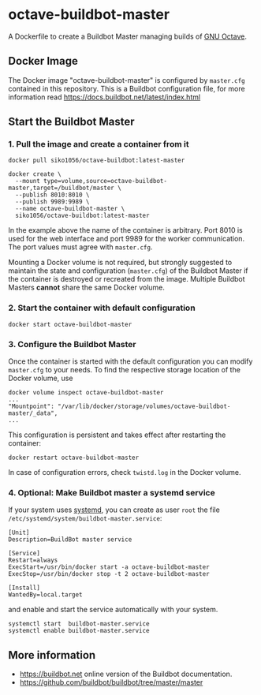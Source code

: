 # octave-buildbot-master

A Dockerfile to create a Buildbot Master managing builds of
[GNU Octave](https://www.octave.org).

## Docker Image

The Docker image "octave-buildbot-master" is configured by `master.cfg`
contained in this repository.  This is a Buildbot configuration file, for more
information read https://docs.buildbot.net/latest/index.html

## Start the Buildbot Master

### 1. Pull the image and create a container from it

    docker pull siko1056/octave-buildbot:latest-master

    docker create \
      --mount type=volume,source=octave-buildbot-master,target=/buildbot/master \
      --publish 8010:8010 \
      --publish 9989:9989 \
      --name octave-buildbot-master \
      siko1056/octave-buildbot:latest-master

In the example above the name of the container is arbitrary.  Port 8010 is used
for the web interface and port 9989 for the worker communication.  The port
values must agree with `master.cfg`.

Mounting a Docker volume is not required, but strongly suggested to maintain
the state and configuration (`master.cfg`) of the Buildbot Master if the
container is destroyed or recreated from the image.  Multiple Buildbot Masters
**cannot** share the same Docker volume.

### 2. Start the container with default configuration

    docker start octave-buildbot-master

### 3. Configure the Buildbot Master

Once the container is started with the default configuration you can modify
`master.cfg` to your needs.  To find the respective storage location of the
Docker volume, use

    docker volume inspect octave-buildbot-master
    ...
    "Mountpoint": "/var/lib/docker/storage/volumes/octave-buildbot-master/_data",
    ...

This configuration is persistent and takes effect after restarting the
container:

    docker restart octave-buildbot-master

In case of configuration errors, check `twistd.log` in the Docker volume.

### 4. Optional: Make Buildbot master a systemd service

If your system uses [systemd](https://systemd.io/), you can create as user
`root` the file `/etc/systemd/system/buildbot-master.service`:

```
[Unit]
Description=BuildBot master service

[Service]
Restart=always
ExecStart=/usr/bin/docker start -a octave-buildbot-master
ExecStop=/usr/bin/docker stop -t 2 octave-buildbot-master

[Install]
WantedBy=local.target
```
and enable and start the service automatically with your system.

    systemctl start  buildbot-master.service
    systemctl enable buildbot-master.service

## More information

- https://buildbot.net online version of the Buildbot documentation.
- https://github.com/buildbot/buildbot/tree/master/master
